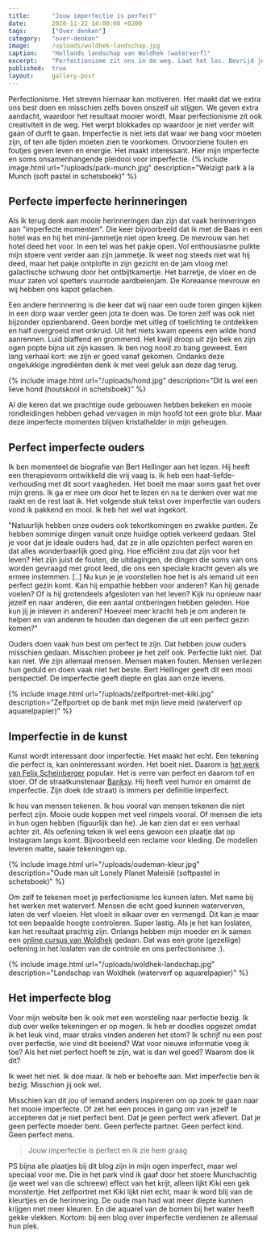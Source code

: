 ```yaml
---
title:      "Jouw imperfectie is perfect"
date:       2020-11-22 14:00:00 +0200
tags:       ["Over denken"]
category:   "over-denken"
image:      /uploads/woldhek-landschap.jpg
caption:    "Hollands landschap van Woldhek (waterverf)"
excerpt:    "Perfectionisme zit ons in de weg. Laat het los. Bevrijd je van de last en laat jezelf zien aan de wereld."
published:  true
layout:     gallery-post
---
```


Perfectionisme. Het streven hiernaar kan motiveren. Het maakt dat we extra ons best doen en misschien zelfs boven onszelf uit stijgen. We geven extra aandacht, waardoor het resultaat mooier wordt. Maar perfectionisme zit ook creativiteit in de weg. Het werpt blokkades op waardoor je niet verder wilt gaan of durft te gaan. Imperfectie is niet iets dat waar we bang voor moeten zijn, of ten alle tijden moeten zien te voorkomen. Onvoorziene fouten en foutjes geven leven en energie. Het maakt interessant. Hier mijn imperfecte en soms onsamenhangende pleidooi voor imperfectie. 
{% include image.html url="/uploads/park-munch.jpg" description="Weizigt park à la Munch (soft pastel in schetsboek)" %}

## Perfecte imperfecte herinneringen

Als ik terug denk aan mooie herinneringen dan zijn dat vaak herinneringen aan "imperfecte momenten". Die keer bijvoorbeeld dat ik met de Baas in een hotel was en hij het mini-jammetje niet open kreeg. De mevrouw van het hotel deed het voor. In een tel was het pakje open. Vol enthousiasme pulkte mijn stoere vent verder aan zijn jammetje. Ik weet nog steeds niet wat hij deed, maar het pakje ontplofte in zijn gezicht en de jam vloog met galactische schwung door het ontbijtkamertje. Het barretje, de vloer en de muur zaten vol spetters vuurrode aardbeienjam. De Koreaanse mevrouw en wij hebben ons kapot gelachen. 

Een andere herinnering is die keer dat wij naar een oude toren gingen kijken in een dorp waar verder geen jota te doen was. De toren zelf was ook niet bijzonder opzienbarend. Geen bordje met uitleg of toelichting te ontdekken en half overgroeid met onkruid. Uit het niets kwam opeens een wilde hond aanrennen. Luid blaffend en grommend. Het kwijl droop uit zijn bek en zijn ogen popte bijna uit zijn kassen. Ik ben nog nooit zo bang geweest. Een lang verhaal kort: we zijn er goed vanaf gekomen. Ondanks deze ongelukkige ingrediënten denk ik met veel geluk aan deze dag terug. 

{% include image.html url="/uploads/hond.jpg" description="Dit is wel een lieve hond (houtskool in schetsboek)" %}

Al die keren dat we prachtige oude gebouwen hebben bekeken en mooie rondleidingen hebben gehad vervagen in mijn hoofd tot een grote blur. Maar deze imperfecte momenten blijven kristalhelder in mijn geheugen. 

## Perfect imperfecte ouders

Ik ben momenteel de biografie van Bert Hellinger aan het lezen. Hij heeft een therapievorm ontwikkeld die vrij vaag is.  Ik heb een haat-liefde-verhouding met dit soort vaagheden. Het boeit me maar soms gaat het over mijn grens. Ik ga er mee om door het te lezen en na te denken over wat me raakt en de rest laat ik. Het volgende stuk tekst over imperfectie van ouders vond ik pakkend en mooi. Ik heb het wel wat ingekort. 
 
"Natuurlijk hebben onze ouders ook tekortkomingen en zwakke punten. Ze hebben sommige dingen vanuit onze huidige optiek verkeerd gedaan. Stel je voor dat je ideale ouders had, dat ze in alle opzichten perfect waren en dat alles wonderbaarlijk goed ging. Hoe efficiënt zou dat zijn voor het leven? Het zijn juist de fouten, de uitdagingen, de dingen die soms van ons worden gevraagd met groot leed, die ons een speciale kracht geven als we ermee instemmen. [..] Nu kun je je voorstellen hoe het is als iemand uit een perfect gezin komt. Kan hij empathie hebben voor anderen? Kan hij genade voelen? Of is hij grotendeels afgesloten van het leven? Kijk nu opnieuw naar jezelf en naar anderen, die een aantal ontberingen hebben geleden. Hoe kun jij je inleven in anderen? Hoeveel meer kracht heb je om anderen te helpen en van anderen te houden dan degenen die uit een perfect gezin komen?"

Ouders doen vaak hun best om perfect te zijn. Dat hebben jouw ouders misschien gedaan. Misschien probeer je het zelf ook. Perfectie lukt niet. Dat kan niet. We zijn allemaal mensen. Mensen maken fouten. Mensen verliezen hun geduld en doen vaak niet het beste. Bert Hellinger geeft dit een mooi perspectief. De imperfectie geeft diepte en glas aan onze levens.

{% include image.html url="/uploads/zelfportret-met-kiki.jpg" description="Zelfportret op de bank met mijn lieve meid (waterverf op aquarelpapier)" %}

## Imperfectie in de kunst

Kunst  wordt interessant door imperfectie. Het maakt het echt. Een tekening die perfect is, kan oninteressant worden. Het boeit niet. Daarom is [het werk van Felix Scheinberger](https://www.instagram.com/felixscheinberger/) populair. Het is verre van perfect en daarom tof en stoer.  Of de straatkunstenaar [Banksy](https://banksy.co.uk/). Hij heeft veel humor en omarmt de imperfectie. Zijn doek (de straat) is immers per definitie imperfect.

Ik hou van mensen tekenen. Ik hou vooral van mensen tekenen die niet perfect zijn. Mooie oude koppen met veel rimpels vooral. Of mensen die iets in hun ogen hebben (figuurlijk dan he). Je kan zien dat er een verhaal achter zit. Als oefening teken ik wel eens gewoon een plaatje dat op Instagram langs komt. Bijvoorbeeld een reclame voor kleding.  De modellen leveren matte, saaie tekeningen op.

{% include image.html url="/uploads/oudeman-kleur.jpg" description="Oude man uit Lonely Planet Maleisië (softpastel in schetsboek)" %}

Om zelf te tekenen moet je perfectionisme los kunnen laten. Met name bij het werken met waterverf. Mensen die echt goed kunnen waterverven, laten de verf vloeien. Het vloeit in elkaar over en vermengd. Dit kan je maar tot een bepaalde hoogte controleren. Super lastig. Als je het kan loslaten, kan het resultaat prachtig zijn. Onlangs hebben mijn moeder en ik samen een [online cursus van Woldhek](https://www.pronkacademie.nl/online-workshop-waterverven-siegfried-woldhek/) gedaan. Dat was een grote (gezellige) oefening in het loslaten van de controle en ons perfectionisme :). 

{% include image.html url="/uploads/woldhek-landschap.jpg" description="Landschap van Woldhek (waterverf op aquarelpapier)" %}

## Het imperfecte blog

Voor mijn website ben ik ook met een worsteling naar perfectie bezig. Ik dub over welke tekeningen er op mogen. Ik heb er doodles opgezet omdat ik het leuk vind, maar straks vinden anderen het stom? Ik schrijf nu een post over perfectie, wie vind dit boeiend? Wat voor nieuwe informatie voeg ik toe? Als het niet perfect hoeft te zijn, wat is dan wel goed? Waarom doe ik dit?

Ik weet het niet. Ik doe maar. Ik heb er behoefte aan. Met imperfectie ben ik bezig. Misschien jij ook wel. 

Misschien kan dit jou of iemand anders inspireren om op zoek te gaan naar het mooie imperfecte. Of zet het een proces in gang om van jezelf te accepteren dat je niet perfect bent. Dat je geen perfect werk aflevert. Dat je geen perfecte moeder bent. Geen perfecte partner. Geen perfect kind. Geen perfect mens. 

> Jouw imperfectie is perfect en ik zie hem graag

PS bijna alle plaatjes bij dit blog zijn in mijn ogen imperfect, maar wel speciaal voor me. Die in het park vind ik gaaf door het stoere Munchachtig (je weet wel van die schreew) effect van het krijt, alleen lijkt Kiki een gek monstertje. Het zelfportret met Kiki lijkt niet echt, maar ik word blij van de kleurtjes en de herinnering. De oude man had wat meer diepte kunnen krijgen met meer kleuren. En die aquarel van de bomen bij het water heeft gekke vlekken. 
Kortom: bij een blog over imperfectie verdienen ze allemaal hun plek.
